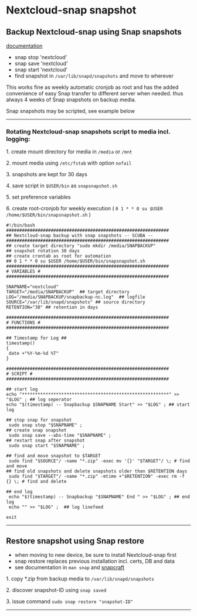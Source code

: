 # Nextcloud-snap snapshot

## Backup Nextcloud-snap using Snap snapshots

[documentation](https://snapcraft.io/docs/snapshots)

* snap stop 'nextcloud'
* snap save 'nextcloud'
* snap start 'nextcloud'
* find snapshot in `/var/lib/snapd/snapshots` and move to wherever

This works fine as weekly automatic cronjob as root and has the added convenience of easy Snap transfer to different server when needed. thus always 4 weeks of Snap snapshots on backup media.

Snap snapshots may be scripted, see example below

---

### Rotating Nextcloud-snap snapshots script to media incl. logging:

1\. create mount directory for media in `/media` or `/mnt`

2\. mount media using `/etc/fstab` with option `nofail`

3\. snapshots are kept for 30 days

4\. save script in `$USER/bin` as `snapsnapshot.sh`

5\. set preference variables

6\. create root-cronjob for weekly execution ( ``` 0 1 * * 0 su $USER /home/$USER/bin/snapsnapshot.sh ``` )

```
#!/bin/bash
##############################################################
## Nextcloud-snap backup with snap snapshots -- SCUBA --
##############################################################
## create target directory "sudo mkdir /media/SNAPBACKUP"
## snapshot rotation 30 days 
## create crontab as root for automation
## 0 1 * * 0 su $USER /home/$USER/bin/snapsnapshot.sh
##############################################################
# VARIABLES #
##############################################################

SNAPNAME="nextcloud"
TARGET="/media/SNAPBACKUP"  ## target directory
LOG="/media/SNAPBACKUP/snapbackup-nc.log"  ## logfile
SOURCE="/var/lib/snapd/snapshots" ## source directory
RETENTION="30" ## retention in days

##############################################################
# FUNCTIONS #
##############################################################

## Timestamp for Log ##
timestamp()
{
 date +"%Y-%m-%d %T"
}

##############################################################
# SCRIPT #
##############################################################

## start log  
echo "********************************************************" >> "$LOG" ; ## log seperator
echo "$(timestamp) -- Snapbackup $SNAPNAME Start" >> "$LOG" ; ## start log

## stop snap for snapshot  
 sudo snap stop "$SNAPNAME" ;
## create snap snapshot 
 sudo snap save --abs-time "$SNAPNAME" ;
## restart snap after snapshot 
 sudo snap start "$SNAPNAME" ;

## find and move snapshot to $TARGET  
 sudo find "$SOURCE"/ -name "*.zip" -exec mv '{}' "$TARGET"/ \; # find and move
## find old snapshots and delete snapshots older than $RETENTION days
 sudo find "$TARGET"/ -name "*.zip" -mtime +"$RETENTION" -exec rm -f {} \; # find and delete

## end log 
 echo "$(timestamp) -- Snapbackup "$SNAPNAME" End " >> "$LOG" ; ## end log 
 echo "" >> "$LOG" ;  ## log linefeed 

exit

```

---

## Restore snapshot using Snap restore 

* when moving to new device, be sure to install Nextcloud-snap first
* snap restore replaces previous installation incl. certs, DB and data
* see documentation in `man snap` and [snapcraft](https://snapcraft.io/docs/snapshots#heading--restoring)

1\. copy \*.zip from backup media to `/var/lib/snapd/snapshots`

2\. discover snapshot-ID using `snap saved`

3\. issue command `sudo snap restore "snapshot-ID"`

---
